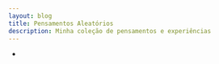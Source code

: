 ```yaml
---
layout: blog
title: Pensamentos Aleatórios
description: Minha coleção de pensamentos e experiências
---
```


-

